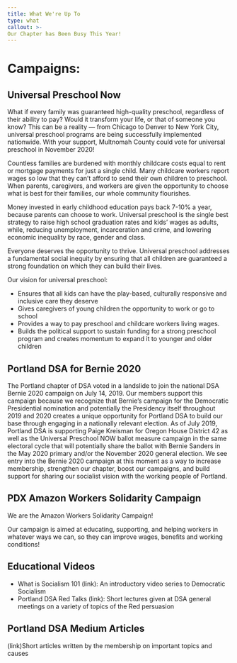 ```yaml
---
title: What We're Up To
type: what
callout: >- 
Our Chapter has Been Busy This Year!
---
```

# Campaigns:

## Universal Preschool Now

What if every family was guaranteed high-quality preschool, regardless of their ability to pay? Would it transform your life, or that of someone you know? This can be a reality — from Chicago to Denver to New York City, universal preschool programs are being successfully implemented nationwide. With your support, Multnomah County could vote for universal preschool in November 2020!

Countless families are burdened with monthly childcare costs equal to rent or mortgage payments for just a single child. Many childcare workers report wages so low that they can’t afford to send their own children to preschool. When parents, caregivers, and workers are given the opportunity to choose what is best for their families, our whole community flourishes.

Money invested in early childhood education pays back 7-10% a year, because parents can choose to work. Universal preschool is the single best strategy to raise high school graduation rates and kids’ wages as adults, while, reducing unemployment, incarceration and crime, and lowering economic inequality by race, gender and class.

Everyone deserves the opportunity to thrive. Universal preschool addresses a fundamental social inequity by ensuring that all children are guaranteed a strong foundation on which they can build their lives.

Our vision for universal preschool:

* Ensures that all kids can have the play-based, culturally responsive and inclusive care they deserve 
* Gives caregivers of young children the opportunity to work or go to school
* Provides a way to pay preschool and childcare workers living wages. 
* Builds the political support to sustain funding for a strong preschool program and creates momentum to expand it to younger and older children

## Portland DSA for Bernie 2020
The Portland chapter of DSA voted in a landslide to join the national DSA Bernie 2020 campaign on July 14, 2019. Our members support this campaign because we recognize that Bernie’s campaign for the Democratic Presidential nomination and potentially the Presidency itself throughout 2019 and 2020 creates a unique opportunity for Portland DSA to build our base through engaging in a nationally relevant election. As of July 2019, Portland DSA is supporting Paige Kreisman for Oregon House District 42 as well as the Universal Preschool NOW ballot measure campaign in the same electoral cycle that will potentially share the ballot with Bernie Sanders in the May 2020 primary and/or the November 2020 general election.  We see entry into the Bernie 2020 campaign at this moment as a way to increase membership, strengthen our chapter, boost our campaigns, and build support for sharing our socialist vision with the working people of Portland.

## PDX Amazon Workers Solidarity Campaign
We are the Amazon Workers Solidarity Campaign!

Our campaign is aimed at educating, supporting, and helping workers in whatever ways we can, so they can improve wages, benefits and working conditions!

## Educational Videos
* What is Socialism 101 (link): An introductory video series to Democratic Socialism
* Portland DSA Red Talks (link): Short lectures given at DSA general meetings on a variety of topics of the Red persuasion

## Portland DSA Medium Articles
(link)Short articles written by the membership on important topics and causes
